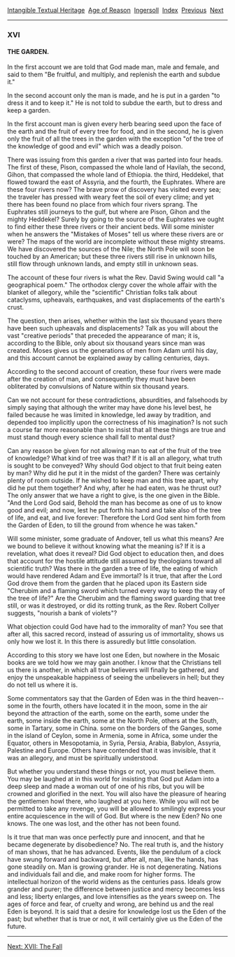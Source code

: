 [Intangible Textual Heritage](../../../index)  [Age of
Reason](../../index)  [Ingersoll](../index)  [Index](index) 
[Previous](i0111)  [Next](i0113) 

------------------------------------------------------------------------

### XVI

#### THE GARDEN.

In the first account we are told that God made man, male and female, and
said to them "Be fruitful, and multiply, and replenish the earth and
subdue it."

In the second account only the man is made, and he is put in a garden
"to dress it and to keep it." He is not told to subdue the earth, but to
dress and keep a garden.

In the first account man is given every herb bearing seed upon the face
of the earth and the fruit of every tree for food, and in the second, he
is given only the fruit of all the trees in the garden with the
exception "of the tree of the knowledge of good and evil" which was a
deadly poison.

There was issuing from this garden a river that was parted into four
heads. The first of these, Pison, compassed the whole land of Havilah,
the second, Gihon, that compassed the whole land of Ethiopia. the third,
Heddekel, that flowed toward the east of Assyria, and the fourth, the
Euphrates. Where are these four rivers now? The brave prow of discovery
has visited every sea; the traveler has pressed with weary feet the soil
of every clime; and yet there has been found no place from which four
rivers sprang. The Euphrates still journeys to the gulf, but where are
Pison, Gihon and the mighty Heddekel? Surely by going to the source of
the Euphrates we ought to find either these three rivers or their
ancient beds. Will some minister when he answers the "Mistakes of Moses"
tell us where these rivers are or were? The maps of the world are
incomplete without these mighty streams. We have discovered the sources
of the Nile; the North Pole will soon be touched by an American; but
these three rivers still rise in unknown hills, still flow through
unknown lands, and empty still in unknown seas.

The account of these four rivers is what the Rev. David Swing would call
"a geographical poem." The orthodox clergy cover the whole affair with
the blanket of allegory, while the "scientific" Christian folks talk
about cataclysms, upheavals, earthquakes, and vast displacements of the
earth's crust.

The question, then arises, whether within the last six thousand years
there have been such upheavals and displacements? Talk as you will about
the vast "creative periods" that preceded the appearance of man; it is,
according to the Bible, only about six thousand years since man was
created. Moses gives us the generations of men from Adam until his day,
and this account cannot be explained away by calling centuries, days.

According to the second account of creation, these four rivers were made
after the creation of man, and consequently they must have been
obliterated by convulsions of Nature within six thousand years.

Can we not account for these contradictions, absurdities, and falsehoods
by simply saying that although the writer may have done his level best,
he failed because he was limited in knowledge, led away by tradition,
and depended too implicitly upon the correctness of his imagination? Is
not such a course far more reasonable than to insist that all these
things are true and must stand though every science shall fall to mental
dust?

Can any reason be given for not allowing man to eat of the fruit of the
tree of knowledge? What kind of tree was that? If it is all an allegory,
what truth is sought to be conveyed? Why should God object to that fruit
being eaten by man? Why did he put it in the midst of the garden? There
was certainly plenty of room outside. If he wished to keep man and this
tree apart, why did he put them together? And why, after he had eaten,
was he thrust out? The only answer that we have a right to give, is the
one given in the Bible. "And the Lord God said, Behold the man has
become as one of us to know good and evil; and now, lest he put forth
his hand and take also of the tree of life, and eat, and live forever:
Therefore the Lord God sent him forth from the Garden of Eden, to till
the ground from whence he was taken."

Will some minister, some graduate of Andover, tell us what this means?
Are we bound to believe it without knowing what the meaning is? If it is
a revelation, what does it reveal? Did God object to education then, and
does that account for the hostile attitude still assumed by theologians
toward all scientific truth? Was there in the garden a tree of life, the
eating of which would have rendered Adam and Eve immortal? Is it true,
that after the Lord God drove them from the garden that he placed upon
its Eastern side "Cherubim and a flaming sword which turned every way to
keep the way of the tree of life?" Are the Cherubim and the flaming
sword guarding that tree still, or was it destroyed, or did its rotting
trunk, as the Rev. Robert Collyer suggests, "nourish a bank of violets"?

What objection could God have had to the immorality of man? You see that
after all, this sacred record, instead of assuring us of immortality,
shows us only how we lost it. In this there is assuredly but little
consolation.

According to this story we have lost one Eden, but nowhere in the Mosaic
books are we told how we may gain another. I know that the Christians
tell us there is another, in which all true believers will finally be
gathered, and enjoy the unspeakable happiness of seeing the unbelievers
in hell; but they do not tell us where it is.

Some commentators say that the Garden of Eden was in the third
heaven--some in the fourth, others have located it in the moon, some in
the air beyond the attraction of the earth, some on the earth, some
under the earth, some inside the earth, some at the North Pole, others
at the South, some in Tartary, some in China. some on the borders of the
Ganges, some in the island of Ceylon, some in Armenia, some in Africa,
some under the Equator, others in Mesopotamia, in Syria, Persia, Arabia,
Babylon, Assyria, Palestine and Europe. Others have contended that it
was invisible, that it was an allegory, and must be spiritually
understood.

But whether you understand these things or not, you must believe them.
You may be laughed at in this world for insisting that God put Adam into
a deep sleep and made a woman out of one of his ribs, but you will be
crowned and glorified in the next. You will also have the pleasure of
hearing the gentlemen howl there, who laughed at you here. While you
will not be permitted to take any revenge, you will be allowed to
smilingly express your entire acquiescence in the will of God. But where
is the new Eden? No one knows. The one was lost, and the other has not
been found.

Is it true that man was once perfectly pure and innocent, and that he
became degenerate by disobedience? No. The real truth is, and the
history of man shows, that he has advanced. Events, like the pendulum of
a clock have swung forward and backward, but after all, man, like the
hands, has gone steadily on. Man is growing grander. He is not
degenerating. Nations and individuals fail and die, and make room for
higher forms. The intellectual horizon of the world widens as the
centuries pass. Ideals grow grander and purer; the difference between
justice and mercy becomes less and less; liberty enlarges, and love
intensifies as the years sweep on. The ages of force and fear, of
cruelty and wrong, are behind us and the real Eden is beyond. It is said
that a desire for knowledge lost us the Eden of the past; but whether
that is true or not, it will certainly give us the Eden of the future.

------------------------------------------------------------------------

[Next: XVII: The Fall](i0113)
